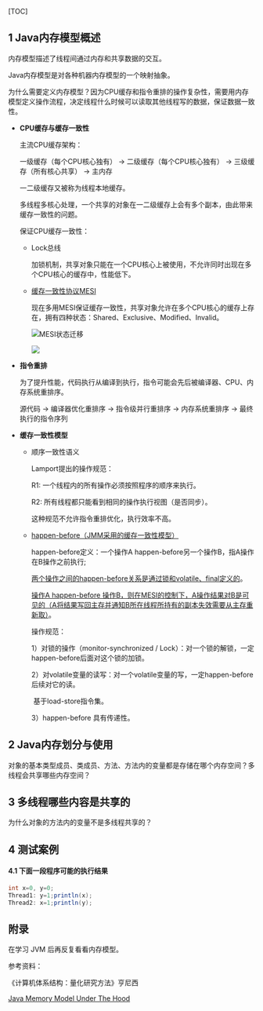 [TOC]

## 1 Java内存模型概述

内存模型描述了线程间通过内存和共享数据的交互。

Java内存模型是对各种机器内存模型的一个映射抽象。

为什么需要定义内存模型？因为CPU缓存和指令重排的操作复杂性，需要用内存模型定义操作流程，决定线程什么时候可以读取其他线程写的数据，保证数据一致性。

+ **CPU缓存与缓存一致性**

  主流CPU缓存架构：

  一级缓存（每个CPU核心独有） -> 二级缓存（每个CPU核心独有） -> 三级缓存（所有核心共享） -> 主内存

  一二级缓存又被称为线程本地缓存。

  多线程多核心处理，一个共享的对象在一二级缓存上会有多个副本，由此带来缓存一致性的问题。 

  保证CPU缓存一致性：

  + Lock总线

    加锁机制，共享对象只能在一个CPU核心上被使用，不允许同时出现在多个CPU核心的缓存中，性能低下。

  + <u>缓存一致性协议MESI</u>

    现在多用MESI保证缓存一致性，共享对象允许在多个CPU核心的缓存上存在，拥有四种状态：Shared、Exclusive、Modified、Invalid。

    ![MESI状态迁移](http://imgedu.lagou.com/d98244d3850e4721b27cfdbee89c34ae.jpg)

    ![](https://img-blog.csdn.net/20180531185023380?watermark/2/text/aHR0cHM6Ly9ibG9nLmNzZG4ubmV0L3FxXzMzNDMyNTU5/font/5a6L5L2T/fontsize/400/fill/I0JBQkFCMA==/dissolve/70)

+ **指令重排**

  为了提升性能，代码执行从编译到执行，指令可能会先后被编译器、CPU、内存系统重排序。

  源代码 -> 编译器优化重排序 -> 指令级并行重排序 -> 内存系统重排序 -> 最终执行的指令序列

+ **缓存一致性模型**

  + 顺序一致性语义

    Lamport提出的操作规范：

    R1: 一个线程内的所有操作必须按照程序的顺序来执行。

    R2: 所有线程都只能看到相同的操作执行视图（是否同步）。

    这种规范不允许指令重排优化，执行效率不高。

  - <u>happen-before（JMM采用的缓存一致性模型）</u>

    happen-before定义：一个操作A happen-before另一个操作B，指A操作在B操作之前执行;

    <u>两个操作之间的happen-before关系是通过锁和volatile、final定义的</u>。

    <u>操作A happen-before 操作B，则在MESI的控制下，A操作结果对B是可见的（A将结果写回主存并通知B所在线程所持有的副本失效需要从主存重新取）</u>。

    操作规范：

    1）对锁的操作（monitor-synchronized / Lock）：对一个锁的解锁，一定happen-before后面对这个锁的加锁。

    2）对volatile变量的读写：对一个volatile变量的写，一定happen-before后续对它的读。

    ​	基于load-store指令集。

    3）happen-before 具有传递性。

    

## 2 Java内存划分与使用

对象的基本类型成员、类成员、方法、方法内的变量都是存储在哪个内存空间？多线程会共享哪些内存空间？



## 3 多线程哪些内容是共享的

为什么对象的方法内的变量不是多线程共享的？



## 4 测试案例

#### 4.1 下面一段程序可能的执行结果

```java
int x=0, y=0;
Thread1: y=1;println(x);
Thread2: x=1;println(y);
```



## 附录 

在学习 JVM 后再反复看看内存模型。

参考资料：

《计算机体系结构：量化研究方法》亨尼西

[Java Memory Model Under The Hood](https://gvsmirnov.ru/blog/tech/2014/02/10/jmm-under-the-hood.html)

